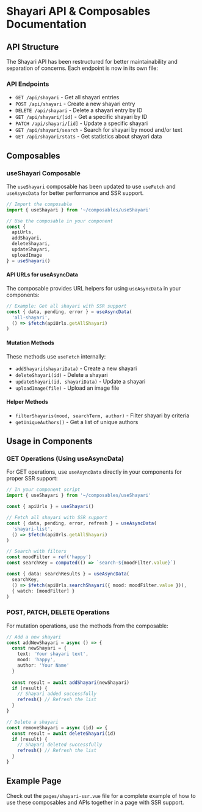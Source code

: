 # Shayari API & Composables Documentation

## API Structure

The Shayari API has been restructured for better maintainability and separation of concerns. Each endpoint is now in its own file:

### API Endpoints

- `GET /api/shayari` - Get all shayari entries
- `POST /api/shayari` - Create a new shayari entry
- `DELETE /api/shayari` - Delete a shayari entry by ID
- `GET /api/shayari/[id]` - Get a specific shayari by ID
- `PATCH /api/shayari/[id]` - Update a specific shayari
- `GET /api/shayari/search` - Search for shayari by mood and/or text
- `GET /api/shayari/stats` - Get statistics about shayari data

## Composables

### useShayari Composable

The `useShayari` composable has been updated to use `useFetch` and `useAsyncData` for better performance and SSR support.

```typescript
// Import the composable
import { useShayari } from '~/composables/useShayari'

// Use the composable in your component
const { 
  apiUrls,
  addShayari, 
  deleteShayari, 
  updateShayari, 
  uploadImage
} = useShayari()
```

#### API URLs for useAsyncData

The composable provides URL helpers for using `useAsyncData` in your components:

```typescript
// Example: Get all shayari with SSR support
const { data, pending, error } = useAsyncData(
  'all-shayari',
  () => $fetch(apiUrls.getAllShayari)
)
```

#### Mutation Methods

These methods use `useFetch` internally:

- `addShayari(shayariData)` - Create a new shayari
- `deleteShayari(id)` - Delete a shayari
- `updateShayari(id, shayariData)` - Update a shayari
- `uploadImage(file)` - Upload an image file

#### Helper Methods

- `filterShayaris(mood, searchTerm, author)` - Filter shayari by criteria
- `getUniqueAuthors()` - Get a list of unique authors

## Usage in Components

### GET Operations (Using useAsyncData)

For GET operations, use `useAsyncData` directly in your components for proper SSR support:

```typescript
// In your component script
import { useShayari } from '~/composables/useShayari'

const { apiUrls } = useShayari()

// Fetch all shayari with SSR support
const { data, pending, error, refresh } = useAsyncData(
  'shayari-list',
  () => $fetch(apiUrls.getAllShayari)
)

// Search with filters
const moodFilter = ref('happy')
const searchKey = computed(() => `search-${moodFilter.value}`)

const { data: searchResults } = useAsyncData(
  searchKey,
  () => $fetch(apiUrls.searchShayari({ mood: moodFilter.value })),
  { watch: [moodFilter] }
)
```

### POST, PATCH, DELETE Operations

For mutation operations, use the methods from the composable:

```typescript
// Add a new shayari
const addNewShayari = async () => {
  const newShayari = {
    text: 'Your shayari text',
    mood: 'happy',
    author: 'Your Name'
  }
  
  const result = await addShayari(newShayari)
  if (result) {
    // Shayari added successfully
    refresh() // Refresh the list
  }
}

// Delete a shayari
const removeShayari = async (id) => {
  const result = await deleteShayari(id)
  if (result) {
    // Shayari deleted successfully
    refresh() // Refresh the list
  }
}
```

## Example Page

Check out the `pages/shayari-ssr.vue` file for a complete example of how to use these composables and APIs together in a page with SSR support.
